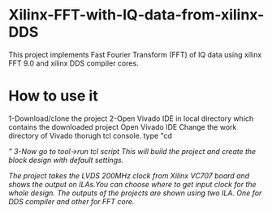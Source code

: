 # Xilinx-FFT-with-IQ-data-from-xilinx-DDS
This project implements Fast Fourier Transform (FFT) of IQ data using xilinx FFT 9.0 and xilinx DDS compiler cores. 
# How to use it
1-Download/clone the project
2-Open Vivado IDE in local directory which contains the downloaded project
      Open Vivado IDE
      Change the work directory of Vivado thorugh tcl console. type "cd <address of downloaded project folder>"
3-Now go to tool->run tcl script
      This will build the project and create the block design with default settings.

The project takes the LVDS 200MHz clock from Xilinx VC707 board and shows the output on ILAs.You can choose where to get input clock for the whole design. The outputs of the projects are shown using two ILA. One for DDS compiler and other for FFT core.
